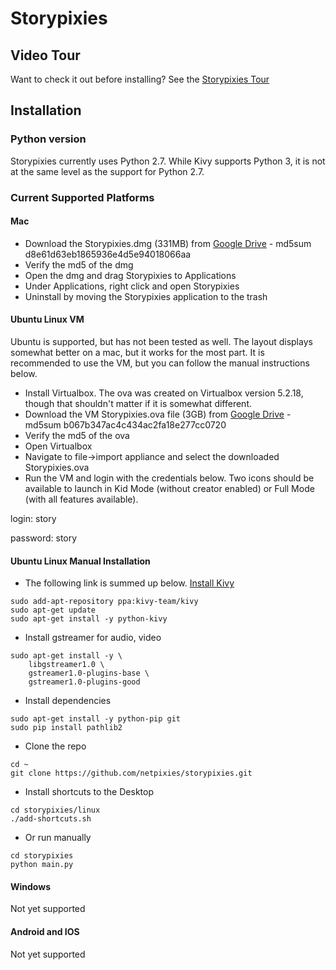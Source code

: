 # Storypixies

## Video Tour
Want to check it out before installing? See the [Storypixies Tour](https://youtu.be/bG7T12aCu4M)

## Installation

### Python version

Storypixies currently uses Python 2.7. While Kivy supports Python 3, it is not at the same level as the support for Python 2.7.

### Current Supported Platforms
#### Mac

- Download the Storypixies.dmg (331MB) from [Google Drive](https://drive.google.com/open?id=1m6WMrFLurgOJdwwa2RJ3AjCDORFY7evU) - md5sum d8e61d63eb1865936e4d5e94018066aa
- Verify the md5 of the dmg
- Open the dmg and drag Storypixies to Applications
- Under Applications, right click and open Storypixies
- Uninstall by moving the Storypixies application to the trash

#### Ubuntu Linux VM
Ubuntu is supported, but has not been tested as well. The layout displays somewhat better on a mac, but it works for the most part. It is recommended to use the VM, but you can follow the manual instructions below.

- Install Virtualbox. The ova was created on Virtualbox version 5.2.18, though that shouldn't matter if it is somewhat different.
- Download the VM Storypixies.ova file (3GB) from [Google Drive](https://drive.google.com/open?id=1pVDeZFWOT3kQ4RM4aEWun028vkhS9V5O) - md5sum b067b347ac4c434ac2fa18e277cc0720
- Verify the md5 of the ova
- Open Virtualbox
- Navigate to file->import appliance and select the downloaded Storypixies.ova
- Run the VM and login with the credentials below. Two icons should be available to launch in Kid Mode (without creator enabled) or Full Mode (with all features available).

login: story

password: story

#### Ubuntu Linux Manual Installation
- The following link is summed up below. [Install Kivy](https://kivy.org/doc/stable/installation/installation-linux.html)

```
sudo add-apt-repository ppa:kivy-team/kivy
sudo apt-get update
sudo apt-get install -y python-kivy
```
- Install gstreamer for audio, video

```
sudo apt-get install -y \
    libgstreamer1.0 \
    gstreamer1.0-plugins-base \
    gstreamer1.0-plugins-good
```
- Install dependencies

```
sudo apt-get install -y python-pip git
sudo pip install pathlib2
```

- Clone the repo

```
cd ~
git clone https://github.com/netpixies/storypixies.git
```

- Install shortcuts to the Desktop

```
cd storypixies/linux
./add-shortcuts.sh
```

- Or run manually

```
cd storypixies
python main.py
```

#### Windows
Not yet supported

#### Android and IOS
Not yet supported
